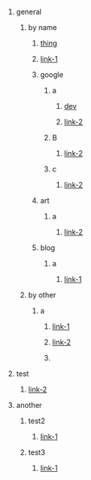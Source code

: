 1. general

	1. by name

		1. [thing](https://google.com/)

		1. [link-1](https://google.com/)

		1. google

			1. a

				1. [dev](https://google.com/)

				1. [link-2](https://google.com/)

			1. B

				1. [link-2](https://google.com/)

			1. c

				1. [link-2](https://google.com/)

		1. art

			1. a

				1. [link-2](https://google.com/)

		1. blog

			1. a

				1. [link-1](https://google.com/)

	1. by other

		1. a

			1. [link-1](https://google.com/)

			1. [link-2](https://google.com/)

			1. []()

1. test

	1. [link-2](https://google.com/)

1. another

	1. test2

		1. [link-1](https://google.com/)

	1. test3

		1. [link-1](https://google.com/)

